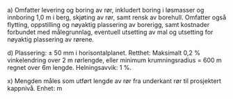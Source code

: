 a) Omfatter levering og boring av rør, inkludert boring i løsmasser og innboring 1,0 m i berg, skjøting av rør, samt rensk av borehull.
Omfatter også flytting, oppstilling og nøyaktig plassering av borerigg, samt kostnader forbundet med målegrunnlag, eventuell utsetting av mal og utsetting for nøyaktig plassering av rørene.

d) Plassering: ± 50 mm i horisontalplanet.
Retthet: Maksimalt 0,2 % vinkelendring over 2 m rørlengde, eller minimum krumningsradius = 600 m regnet over 6m lengde.
Helningsavvik: 1 %.

x) Mengden måles som utført lengde av rør fra underkant rør til prosjektert kappnivå. Enhet: m

